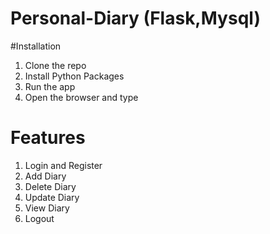 # Personal-Diary (Flask,Mysql)

#Installation
1. Clone the repo
2. Install Python Packages
3. Run the app
4. Open the browser and type

# Features
1. Login and Register
2. Add Diary
3. Delete Diary
4. Update Diary
5. View Diary
6. Logout

